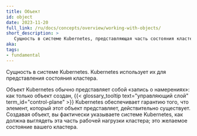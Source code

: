 ```yaml
---
title: Объект
id: object
date: 2023-11-20
full_link: /ru/docs/concepts/overview/working-with-objects/
short_description: >
   Сущность в системе Kubernetes, представляющая часть состояния кластера.
aka: 
tags:
- fundamental
---
```

Сущность в системе Kubernetes. Kubernetes использует их для представления состояния кластера. 
<!--more-->
Объект Kubernetes обычно представляет собой «запись о намерениях»: как только объект создан,
{{< glossary_tooltip text="управляющий слой" term_id="control-plane" >}} Kubernetes обеспечивает гарантию того,
что элемент, который этот объект представляет, действительно существует.
Создавая объект, вы фактически указываете системе Kubernetes, как должна
выглядеть эта часть рабочей нагрузки кластера; это желаемое состояние вашего кластера.
